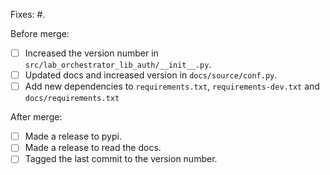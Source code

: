 Fixes: #.

Before merge:
- [ ] Increased the version number in `src/lab_orchestrator_lib_auth/__init__.py`.
- [ ] Updated docs and increased version in `docs/source/conf.py`.
- [ ] Add new dependencies to `requirements.txt`, `requirements-dev.txt` and `docs/requirements.txt`

After merge:
- [ ] Made a release to pypi.
- [ ] Made a release to read the docs.
- [ ] Tagged the last commit to the version number.
